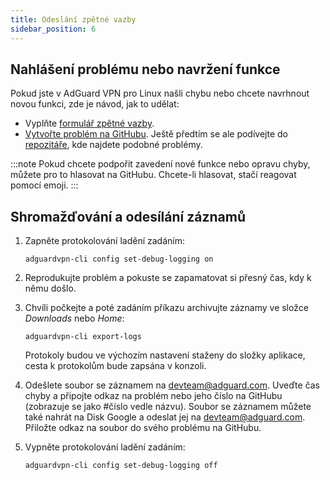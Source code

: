 ```yaml
---
title: Odeslání zpětné vazby
sidebar_position: 6
---
```


## Nahlášení problému nebo navržení funkce

Pokud jste v AdGuard VPN pro Linux našli chybu nebo chcete navrhnout novou funkci, zde je návod, jak to udělat:

- Vyplňte [formulář zpětné vazby](https://surveys.adguard.com/en/vpn_linux/form.html).
- [Vytvořte problém na GitHubu](https://github.com/AdguardTeam/AdGuardVPNCLI/issues/new/choose). Ještě předtím se ale podívejte do [repozitáře](https://github.com/AdguardTeam/AdGuardVPNCLI/issues?q=is%3Aissue), kde najdete podobné problémy.

:::note
Pokud chcete podpořit zavedení nové funkce nebo opravu chyby, můžete pro to hlasovat na GitHubu. Chcete-li hlasovat, stačí reagovat pomocí emoji.
:::

## Shromažďování a odesílání záznamů

1. Zapněte protokolování ladění zadáním:

    `adguardvpn-cli config set-debug-logging on`

2. Reprodukujte problém a pokuste se zapamatovat si přesný čas, kdy k němu došlo.

3. Chvíli počkejte a poté zadáním příkazu archivujte záznamy ve složce _Downloads_ nebo _Home_:

    `adguardvpn-cli export-logs`

    Protokoly budou ve výchozím nastavení staženy do složky aplikace, cesta k protokolům bude zapsána v konzoli.

4. Odešlete soubor se záznamem na <devteam@adguard.com>. Uveďte čas chyby a připojte odkaz na problém nebo jeho číslo na GitHubu (zobrazuje se jako #číslo vedle názvu). Soubor se záznamem můžete také nahrát na Disk Google a odeslat jej na <devteam@adguard.com>. Přiložte odkaz na soubor do svého problému na GitHubu.

5. Vypněte protokolování ladění zadáním:

    `adguardvpn-cli config set-debug-logging off`
